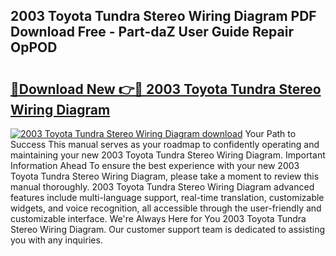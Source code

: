 ## 2003 Toyota Tundra Stereo Wiring Diagram PDF Download Free - Part-daZ User Guide Repair OpPOD

# <h2><a href="http://dfnv4op.blite.top/?on=2003+Toyota+Tundra+Stereo+Wiring+Diagram">🔗Download New 👉🔴 2003 Toyota Tundra Stereo Wiring Diagram</a></h2>

[![2003 Toyota Tundra Stereo Wiring Diagram download](https://i.imgur.com/lujVjoI.png)](http://dfnv4op.blite.top/?on=2003+Toyota+Tundra+Stereo+Wiring+Diagram)
Your Path to Success This manual serves as your roadmap to confidently operating and maintaining your new 2003 Toyota Tundra Stereo Wiring Diagram. Important Information Ahead To ensure the best experience with your new 2003 Toyota Tundra Stereo Wiring Diagram, please take a moment to review this manual thoroughly. 2003 Toyota Tundra Stereo Wiring Diagram advanced features include multi-language support, real-time translation, customizable widgets, and voice recognition, all accessible through the user-friendly and customizable interface. We're Always Here for You 2003 Toyota Tundra Stereo Wiring Diagram. Our customer support team is dedicated to assisting you with any inquiries.
